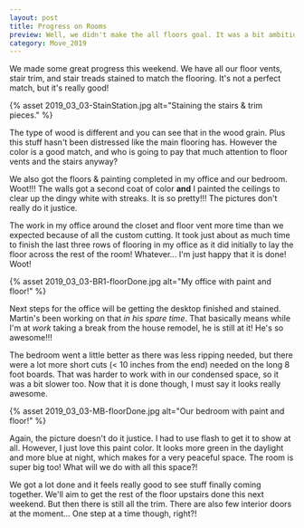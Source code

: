```yaml
---
layout: post
title: Progress on Rooms
preview: Well, we didn't make the all floors goal. It was a bit ambitious, but we did make some very solid progress!
category: Move_2019
---
```


We made some great progress this weekend. We have all our floor vents, stair trim, and stair treads stained to match the flooring. It's not a perfect match, but it's really good! 

{% asset 2019_03_03-StainStation.jpg alt="Staining the stairs & trim pieces." %}

The type of wood is different and you can see that in the wood grain. Plus this stuff hasn't been distressed like the main flooring has. However the color is a good match, and who is going to pay that much attention to floor vents and the stairs anyway?

We also got the floors & painting completed in my office and our bedroom. Woot!!! The walls got a second coat of color __and__ I painted the ceilings to clear up the dingy white with streaks. It is so pretty!!! The pictures don't really do it justice.

The work in my office around the closet and floor vent more time than we expected because of all the custom cutting. It took just about as much time to finish the last three rows of flooring in my office as it did initially to lay the floor across the rest of the room! Whatever... I'm just happy that it is done! Woot! 

{% asset 2019_03_03-BR1-floorDone.jpg alt="My office with paint and floor!" %}

Next steps for the office will be getting the desktop finished and stained. Martin's been working on that *in his spare time*. That basically means while I'm at *work* taking a break from the house remodel, he is still at it! He's so awesome!!!

The bedroom went a little better as there was less ripping needed, but there were a lot more short cuts (< 10 inches from the end) needed on the long 8 foot boards. That was harder to work with in our condensed space, so it was a bit slower too. Now that it is done though, I must say it looks really awesome. 

{% asset 2019_03_03-MB-floorDone.jpg alt="Our bedroom with paint and floor!" %}

Again, the picture doesn't do it justice. I had to use flash to get it to show at all. However, I just love this paint color. It looks more green in the daylight and more blue at night, which makes for a very peaceful space. The room is super big too! What will we do with all this space?!

We got a lot done and it feels really good to see stuff finally coming together. We'll aim to get the rest of the floor upstairs done this next weekend. But then there is still all the trim. There are also few interior doors at the moment... One step at a time though, right?!